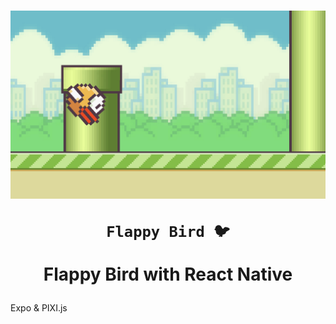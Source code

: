 <h1 align="center">

<p align="center">
  <img src="assets/icons/preview.jpeg"/>
</p>

    Flappy Bird 🐦

**Flappy Bird** with React Native
</h1>


Expo & PIXI.js
